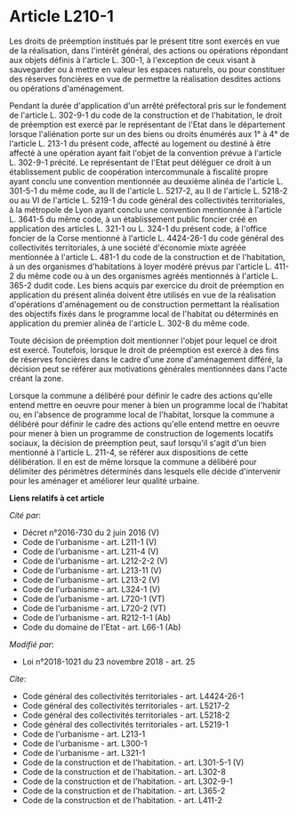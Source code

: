 # Article L210-1

Les droits de préemption institués par le présent titre sont exercés en vue de la réalisation, dans l'intérêt général, des
actions ou opérations répondant aux objets définis à l'article L. 300-1, à l'exception de ceux visant à sauvegarder ou à
mettre en valeur les espaces naturels, ou pour constituer des réserves foncières en vue de permettre la réalisation desdites
actions ou opérations d'aménagement.

Pendant la durée d'application d'un arrêté préfectoral pris sur le fondement de l'article L. 302-9-1 du code de la
construction et de l'habitation, le droit de préemption est exercé par le représentant de l'Etat dans le département lorsque
l'aliénation porte sur un des biens ou droits énumérés aux 1° à 4° de l'article L. 213-1 du présent code, affecté au logement
ou destiné à être affecté à une opération ayant fait l'objet de la convention prévue à l'article L. 302-9-1 précité. Le
représentant de l'Etat peut déléguer ce droit à un établissement public de coopération intercommunale à fiscalité propre
ayant conclu une convention mentionnée au deuxième alinéa de l'article L. 301-5-1 du même code, au II de l'article L. 5217-2,
au II de l'article L. 5218-2 ou au VI de l'article L. 5219-1 du code général des collectivités territoriales, à la métropole
de Lyon ayant conclu une convention mentionnée à l'article L. 3641-5 du même code, à un établissement public foncier créé en
application des articles L. 321-1 ou L. 324-1 du présent code, à l'office foncier de la Corse mentionné à l'article L.
4424-26-1 du code général des collectivités territoriales, à une société d'économie mixte agréée mentionnée à l'article L.
481-1 du code de la construction et de l'habitation, à un des organismes d'habitations à loyer modéré prévus par l'article L.
411-2 du même code ou à un des organismes agréés mentionnés à l'article L. 365-2  dudit code. Les biens acquis par exercice
du droit de préemption en application du présent alinéa doivent être utilisés en vue de la réalisation d'opérations
d'aménagement ou de construction permettant la réalisation des objectifs fixés dans le programme local de l'habitat ou
déterminés en application du premier alinéa de l'article L. 302-8 du même code.

Toute décision de préemption doit mentionner l'objet pour lequel ce droit est exercé. Toutefois, lorsque le droit de
préemption est exercé à des fins de réserves foncières dans le cadre d'une zone d'aménagement différé, la décision peut se
référer aux motivations générales mentionnées dans l'acte créant la zone.

Lorsque la commune a délibéré pour définir le cadre des actions qu'elle entend mettre en oeuvre pour mener à bien un
programme local de l'habitat ou, en l'absence de programme local de l'habitat, lorsque la commune a délibéré pour définir le
cadre des actions qu'elle entend mettre en oeuvre pour mener à bien un programme de construction de logements locatifs
sociaux, la décision de préemption peut, sauf lorsqu'il s'agit d'un bien mentionné à l'article L. 211-4, se référer aux
dispositions de cette délibération. Il en est de même lorsque la commune a délibéré pour délimiter des périmètres déterminés
dans lesquels elle décide d'intervenir pour les aménager et améliorer leur qualité urbaine.

**Liens relatifs à cet article**

_Cité par_:

  - Décret n°2016-730 du 2 juin 2016 (V)
  - Code de l'urbanisme - art. L211-1 (V)
  - Code de l'urbanisme - art. L211-4 (V)
  - Code de l'urbanisme - art. L212-2-2 (V)
  - Code de l'urbanisme - art. L213-11 (V)
  - Code de l'urbanisme - art. L213-2 (V)
  - Code de l'urbanisme - art. L324-1 (V)
  - Code de l'urbanisme - art. L720-1 (VT)
  - Code de l'urbanisme - art. L720-2 (VT)
  - Code de l'urbanisme - art. R212-1-1 (Ab)
  - Code du domaine de l'Etat - art. L66-1 (Ab)

_Modifié par_:

  - Loi n°2018-1021 du 23 novembre 2018 - art. 25

_Cite_:

  - Code général des collectivités territoriales - art. L4424-26-1
  - Code général des collectivités territoriales - art. L5217-2
  - Code général des collectivités territoriales - art. L5218-2
  - Code général des collectivités territoriales - art. L5219-1
  - Code de l'urbanisme - art. L213-1
  - Code de l'urbanisme - art. L300-1
  - Code de l'urbanisme - art. L321-1
  - Code de la construction et de l'habitation. - art. L301-5-1 (V)
  - Code de la construction et de l'habitation. - art. L302-8
  - Code de la construction et de l'habitation. - art. L302-9-1
  - Code de la construction et de l'habitation. - art. L365-2
  - Code de la construction et de l'habitation. - art. L411-2
